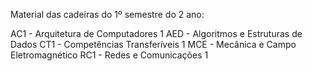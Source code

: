 Material das cadeiras do 1º semestre do 2 ano:

AC1 - Arquitetura de Computadores 1
AED - Algoritmos e Estruturas de Dados
CT1 - Competências Transferíveis 1
MCE - Mecânica e Campo Eletromagnético
RC1 - Redes e Comunicações 1